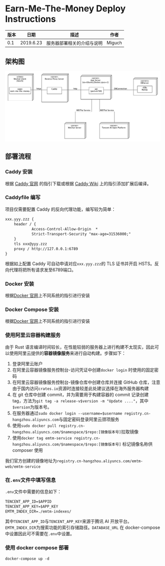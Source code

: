 # Earn-Me-The-Money Deploy Instructions

| 版本 | 日期      | 描述                       | 作者   |
| ---- | --------- | -------------------------- | ------ |
| 0.1  | 2019.6.23 | 服务器部署相关的介绍与说明 | Miguch |

## 架构图

![](deploy-structure.png)

## 部署流程

### Caddy 安装

根据 [Caddy 官网](https://caddyserver.com/download) 的指引下载或根据 [Caddy Wiki](https://github.com/mholt/caddy/wiki/Plugging-in-Plugins-Yourself) 上的指引添加扩展后编译。

### Caddyfile 编写

项目仅需要配置 Caddy 的反向代理功能，编写较为简单：

```caddyfile
xxx.yyy.zzz {
	header / {
    		Access-Control-Allow-Origin  *
    		Strict-Transport-Security "max-age=31536000;"
	}
	tls xxx@yyy.zzz
	proxy / http://127.0.0.1:6789
}
```

根据如上配置 Caddy 可自动申请对应`xxx.yyy.zzz`的 TLS 证书并开启 HSTS。反向代理将把所有请求发至6789端口。

### Docker 安装

根据[Docker 官网](https://docs.docker.com/install/linux/docker-ce/ubuntu/)上不同系统的指引进行安装

### Docker Compose 安装

根据[Docker 官网](https://docs.docker.com/compose/install/)上不同系统的指引进行安装

### 使用阿里云容器构建服务

由于 Rust 语言编译时间较长，在性能较弱的服务器上进行构建不太现实，因此可以使用阿里云提供的**容器镜像服务**来进行自动构建。步骤如下：

1. 登录阿里云账户
2. 在阿里云容器镜像服务控制台-访问凭证中创建`docker login` 时使用的固定密码
3. 在阿里云容器镜像服务控制台-镜像仓库中创建仓库并连接 GitHub 仓库，注意由于国内访问`crates.io`资源时连接较差此处建议选择在海外服务器构建
4. 在 git 仓库中创建 commit，并为需要用于构建容器的 commit 记录创建 tag，方法为`git tag -a release-v$version -m "Update ...."`，其中`$version`为版本号。
5. 在服务器通过`sudo docker login --username=$username registry.cn-hangzhou.aliyuncs.com`与固定密码登录阿里云颈项服务
6. 使用`sudo docker pull registry.cn-hangzhou.aliyuncs.com/$namespace/$repo:[镜像版本号]`拉取镜像
7. 使用`docker tag emtm-service registry.cn-hangzhou.aliyuncs.com/$namespace/$repo:[镜像版本号]` 标记镜像名称供 composer 使用

我们官方创建的镜像地址为`registry.cn-hangzhou.aliyuncs.com/emtm-web/emtm-service`

### 在`.env`文件中填写信息

`.env`文件中需要的信息如下：

```
TENCENT_APP_ID=$APPID
TENCENT_APP_KEY=$APP_KEY
EMTM_INDEX_DIR=./emtm-indexes/
```

其中`TENCENT_APP_ID`与`TENCENT_APP_KEY`来源于腾讯 AI 开放平台。`EMTM_INDEX_DIR`为搜索功能的索引存储路径。`DATABASE_URL` 在 docker-compose中设置因此可不需要在`.env`中设置。

### 使用 docker compose 部署

```shell
docker-compose up -d
```

